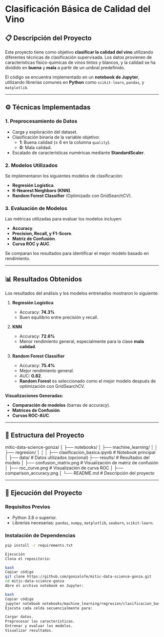 # Clasificación Básica de Calidad del Vino

## 📋 Descripción del Proyecto
Este proyecto tiene como objetivo **clasificar la calidad del vino** utilizando diferentes técnicas de clasificación supervisada. Los datos provienen de características físico-químicas de vinos tintos y blancos, y la calidad se ha dividido en **buena** y **mala** a partir de un umbral predefinido.

El código se encuentra implementado en un **notebook de Jupyter**, utilizando librerías comunes en **Python** como `scikit-learn`, `pandas`, y `matplotlib`.

---

## ⚙️ Técnicas Implementadas

### **1. Preprocesamiento de Datos**
- Carga y exploración del dataset.
- Clasificación binaria de la variable objetivo:
  - **1**: Buena calidad (≥ 6 en la columna `quality`).
  - **0**: Mala calidad.
- Escalado de características numéricas mediante **StandardScaler**.

### **2. Modelos Utilizados**
Se implementaron los siguientes modelos de clasificación:
- **Regresión Logística**.
- **K-Nearest Neighbors (KNN)**.
- **Random Forest Classifier** (Optimizado con GridSearchCV).

### **3. Evaluación de Modelos**
Las métricas utilizadas para evaluar los modelos incluyen:
- **Accuracy**.
- **Precision, Recall, y F1-Score**.
- **Matriz de Confusión**.
- **Curva ROC y AUC**.

Se comparan los resultados para identificar el mejor modelo basado en rendimiento.

---

## 📊 Resultados Obtenidos
Los resultados del análisis y los modelos entrenados mostraron lo siguiente:

1. **Regresión Logística**
   - Accuracy: **74.3%**
   - Buen equilibrio entre precisión y recall.

2. **KNN**
   - Accuracy: **72.6%**
   - Menor rendimiento general, especialmente para la clase **mala calidad**.

3. **Random Forest Classifier**
   - Accuracy: **75.4%**
   - Mejor rendimiento general.
   - AUC: **0.82**.
   - **Random Forest** es seleccionado como el mejor modelo después de optimización con GridSearchCV.

**Visualizaciones Generadas:**
- **Comparación de modelos** (barras de accuracy).
- **Matrices de Confusión**.
- **Curvas ROC-AUC**.

---

## 📁 Estructura del Proyecto

mitic-data-science-gonza/ │ ├── notebooks/ │ ├── machine_learning/ │ │ ├── regresion/ │ │ │ ├── clasificacion_basica.ipynb # Notebook principal │ ├── data/ # Datos utilizados (opcional) ├── results/ # Resultados del modelo │ ├── confusion_matrix.png # Visualización de matriz de confusión │ ├── roc_curve.png # Visualización de curva ROC │ ├── comparison_accuracy.png │ └── README.md # Descripción del proyecto


---

## 🚀 Ejecución del Proyecto

### **Requisitos Previos**
- Python 3.8 o superior.
- Librerías necesarias: `pandas`, `numpy`, `matplotlib`, `seaborn`, `scikit-learn`.

### **Instalación de Dependencias**
```bash
pip install -r requirements.txt

Ejecución
Clona el repositorio:

bash
Copiar código
git clone https://github.com/gonzalofe/mitic-data-science-gonza.git
cd mitic-data-science-gonza
Abre el archivo notebook en Jupyter:

bash
Copiar código
jupyter notebook notebooks/machine_learning/regresion/clasificacion_basica.ipynb
Ejecuta cada celda secuencialmente para:

Cargar datos.
Preprocesar las características.
Entrenar y evaluar los modelos.
Visualizar resultados.
